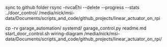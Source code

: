 sync to github folder
rsync -nvcaEhi --delete --progress --stats ../door_control/ /media/nick/msi-data/Documents/scripts_and_code/github_projects/linear_actuator_on_rpi

cp -rv garage_automation/ systemd/ garage_control.py readme.md start_door_control.sh wiring-diagram /media/nick/msi-data/Documents/scripts_and_code/github_projects/linear_actuator_on_rpi/